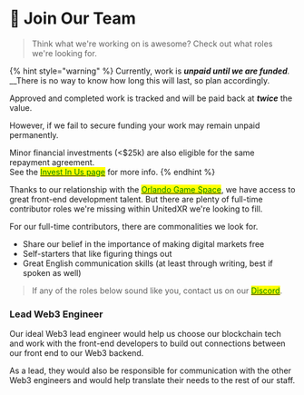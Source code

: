 # 💪 Join Our Team

> Think what we're working on is awesome? Check out what roles we're looking for.

{% hint style="warning" %}
Currently, work is _**unpaid until we are funded**._ \
__There is no way to know how long this will last, so plan accordingly.

Approved and completed work is tracked and will be paid back at _**twice**_ the value.

However, if we fail to secure funding your work may remain unpaid permanently.

Minor financial investments (<$25k) are also eligible for the same repayment agreement. \
See the [<mark style="color:green;">Invest In Us page</mark>](invest-in-us.md) for more info.
{% endhint %}

Thanks to our relationship with the [<mark style="color:green;">Orlando Game Space</mark>](https://www.orlandogamespace.com), we have access to great front-end development talent. But there are plenty of full-time contributor roles we're missing within UnitedXR we're looking to fill.

For our full-time contributors, there are commonalities we look for.

* Share our belief in the importance of making digital markets free
* Self-starters that like figuring things out
* Great English communication skills (at least through writing, best if spoken as well)

> If any of the roles below sound like you, contact us on our [<mark style="color:green;">Discord</mark>](https://discord.com/invite/fV2SjJzEUr).

### Lead Web3 Engineer

Our ideal Web3 lead engineer would help us choose our blockchain tech and work with the front-end developers to build out connections between our front end to our Web3 backend.

As a lead, they would also be responsible for communication with the other Web3 engineers and would help translate their needs to the rest of our staff.
